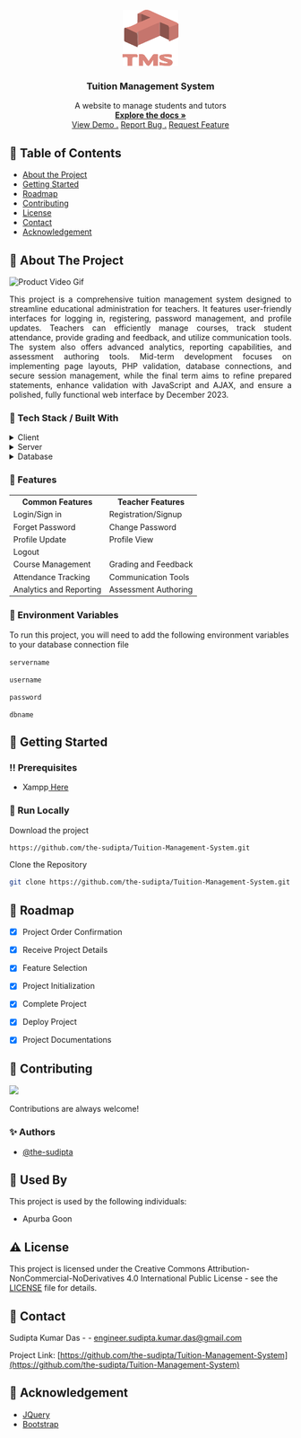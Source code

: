 <br/>
<div align="center">
<a href="#">
<img src="https://raw.githubusercontent.com/the-sudipta/Tuition-Management-System/main/DOCUMENTATIONS/images/Tuition%20management%20System%20Logo.png" alt="Logo" width="100" height="100">
</a>
<h3 align="center">Tuition Management System</h3>
<p align="center">
A website to manage students and tutors
<br/>
<a href="https://github.com/the-sudipta/Tuition-Management-System/raw/main/DOCUMENTATIONS/Project_Manual_Tuition-Management-System.pdf" download>
    <strong>Explore the docs »</strong>
</a>

<br/>
<a href="https://tuition-management-system.sudiptakumar.com/">View Demo .</a>  
<a href="https://github.com/the-sudipta/Tuition-Management-System/issues">Report Bug .</a>
<a href="https://github.com/the-sudipta/Tuition-Management-System/issues">Request Feature</a>
</p>
</div>

## :notebook_with_decorative_cover: Table of Contents

- [About the Project](#star2-about-the-project)
- [Getting Started](#toolbox-getting-started)
- [Roadmap](#compass-roadmap)
- [Contributing](#wave-contributing)
- [License](#warning-license)
- [Contact](#handshake-contact)
- [Acknowledgement](#gem-acknowledgement)

 ## :star2: About The Project

![Product Video Gif](https://github.com/the-sudipta/Tuition-Management-System/blob/main/DOCUMENTATIONS/images/Tuition%20management%20System%20trial.gif?raw=true?raw=true)


<p style="text-align: justify;">
    This project is a comprehensive tuition management system designed to streamline educational administration for teachers. 
    It features user-friendly interfaces for logging in, registering, password management, and profile updates. Teachers can 
    efficiently manage courses, track student attendance, provide grading and feedback, and utilize communication tools. The 
    system also offers advanced analytics, reporting capabilities, and assessment authoring tools. Mid-term development focuses
    on implementing page layouts, PHP validation, database connections, and secure session management, while the final term 
    aims to refine prepared statements, enhance validation with JavaScript and AJAX, and ensure a polished, fully functional 
    web interface by December 2023.
</p>

### :hammer: Tech Stack / Built With

<details> 
  <summary>Client</summary> 
  <ul>
    <li><a href="https://developer.mozilla.org/en-US/docs/Web/HTML">HTML</a></li>
    <li><a href="https://developer.mozilla.org/en-US/docs/Web/CSS">CSS</a></li>
    <li><a href="https://developer.mozilla.org/en-US/docs/Web/JavaScript">JavaScript</a></li>
  </ul> 
</details>

<details> 
  <summary>Server</summary> 
  <ul>
    <li><a href="https://www.php.net/">PHP</a></li>
  </ul> 
</details>

<details> 
  <summary>Database</summary> 
  <ul>
    <li><a href="https://www.mysql.com/">MySQL</a></li>
  </ul> 
</details>

### :dart: Features

<div align="center">
  <table>
    <tr>
      <th>Common Features</th>
      <th>Teacher Features</th>
    </tr>
    <tr>
      <td>Login/Sign in</td>
      <td>Registration/Signup</td>
    </tr>
    <tr>
      <td>Forget Password</td>
      <td>Change Password</td>
    </tr>
    <tr>
      <td>Profile Update</td>
      <td>Profile View</td>
    </tr>
    <tr>
      <td>Logout</td>
      <td></td>
    </tr>
    <tr>
      <td>Course Management</td>
      <td>Grading and Feedback</td>
    </tr>
    <tr>
      <td>Attendance Tracking</td>
      <td>Communication Tools</td>
    </tr>
    <tr>
      <td>Analytics and Reporting</td>
      <td>Assessment Authoring</td>
    </tr>
  </table>
</div>



### :key: Environment Variables
To run this project, you will need to add the following environment variables to your database connection file

`servername`


`username`


`password`


`dbname`


## :toolbox: Getting Started

### :bangbang: Prerequisites

- Xampp<a href="https://www.apachefriends.org/download.html"> Here</a>

### :running: Run Locally

Download the project

```bash
https://github.com/the-sudipta/Tuition-Management-System.git
```

Clone the Repository
```bash
git clone https://github.com/the-sudipta/Tuition-Management-System.git
```



## :compass: Roadmap


* [x] Project Order Confirmation
* [x] Receive Project Details
* [x] Feature Selection
* [x] Project Initialization
* [x] Complete Project
* [x] Deploy Project
* [x] Project Documentations


## :wave: Contributing

<a href="https://github.com/the-sudipta/Tuition-Management-System/graphs/contributors"> <img src="https://contrib.rocks/image?repo=Louis3797/awesome-readme-template" /> </a>

Contributions are always welcome!

### :sparkles: Authors
- [@the-sudipta](https://www.github.com/the-sudipta)

## :busts_in_silhouette: Used By

This project is used by the following individuals:

- Apurba Goon


## :warning: License

This project is licensed under the Creative Commons Attribution-NonCommercial-NoDerivatives 4.0 International Public License - see the [LICENSE](LICENSE) file for details.

## :handshake: Contact

Sudipta Kumar Das - - engineer.sudipta.kumar.das@gmail.com

Project Link: [https://github.com/the-sudipta/Tuition-Management-System](https://github.com/the-sudipta/Tuition-Management-System)

## :gem: Acknowledgement
- [JQuery](https://jquery.com/)
- [Bootstrap](https://getbootstrap.com/)
